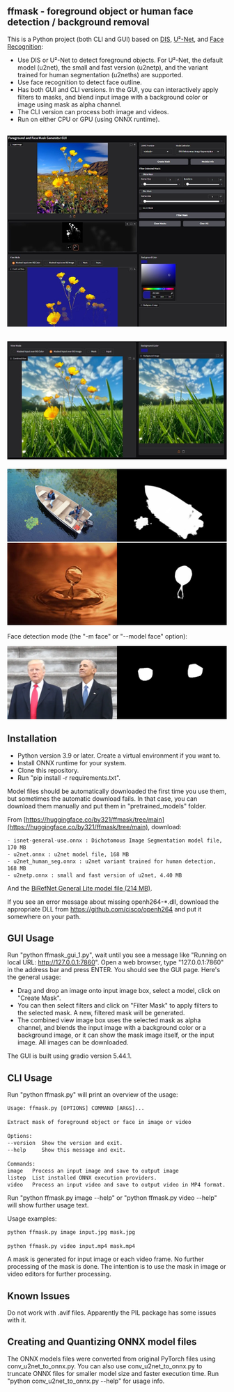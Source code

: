 ## ffmask - foreground object or human face detection / background removal

This is a Python project (both CLI and GUI) based on [DIS](https://github.com/xuebinqin/DIS "DIS"), [U²-Net](https://github.com/xuebinqin/U-2-Net "u2net"), and [Face Recognition](https://github.com/ageitgey/face_recognition "Face Recognition"):

- Use DIS or U²-Net to detect foreground objects. For U²-Net, the default model (u2net), the small and fast version (u2netp), and the variant trained for human segmentation (u2neths) are supported.
- Use face recognition to detect face outline.
- Has both GUI and CLI versions. In the GUI, you can interactively apply filters to masks, and blend input image with a background color or image using mask as alpha channel.
- The CLI version can process both image and videos.
- Run on either CPU or GPU (using ONNX runtime).

![ffmask GUI](images/gui0.jpg)
------
![ffmask GUI](images/gui1.jpg)
------
![boat](images/boat.jpg)
![water drop](images/waterdrop.jpg)

Face detection mode (the "-m face" or "--model face" option):

![Obama Trump](images/obamatrump.png)

## Installation

- Python version 3.9 or later. Create a virtual environment if you want to.
- Install ONNX runtime for your system.
- Clone this repository.
- Run "pip install -r requirements.txt".

Model files should be automatically downloaded the first time you use them, but sometimes the automatic download fails. In that case, you can download them manually and put them in "pretrained_models" folder.

From [https://huggingface.co/by321/ffmask/tree/main](https://huggingface.co/by321/ffmask/tree/main), download:

	- isnet-general-use.onnx : Dichotomous Image Segmentation model file, 170 MB
	- u2net.onnx : u2net model file, 168 MB
	- u2net_human_seg.onnx : u2net variant trained for human detection, 168 MB
	- u2netp.onnx : small and fast version of u2net, 4.40 MB

And the [BiRefNet General Lite model file (214 MB)](https://github.com/ZhengPeng7/BiRefNet/releases/download/v1/BiRefNet-general-bb_swin_v1_tiny-epoch_232.onnx).

If you see an error message about missing openh264-*.dll, download the appropriate DLL from https://github.com/cisco/openh264 and put it somewhere on your path.


## GUI Usage

Run "python ffmask_gui_1.py", wait until you see a message like "Running on local URL: http://127.0.0.1:7860". Open a web browser, type "127.0.0.1:7860" in the address bar and press ENTER. You should see the GUI page. Here's the general usage:

- Drag and drop an image onto input image box, select a model, click on "Create Mask".
- You can then select filters and click on "Filter Mask" to apply filters to the selected mask. A new, filtered mask will be generated.
- The combined view image box uses the selected mask as alpha channel, and blends the input image with a background color or a background image, or it can show the mask image itself, or the input image. All images can be downloaded.

The GUI is built using gradio version 5.44.1.

## CLI Usage

Run "python ffmask.py" will print an overview of the usage:

	Usage: ffmask.py [OPTIONS] COMMAND [ARGS]...

	Extract mask of foreground object or face in image or video

	Options:
	--version  Show the version and exit.
	--help     Show this message and exit.

	Commands:
	image   Process an input image and save to output image
	listep  List installed ONNX execution providers.
	video   Process an input video and save to output video in MP4 format.

Run "python ffmask.py image --help" or "python ffmask.py video --help" will show further usage text.

Usage examples:

    python ffmask.py image input.jpg mask.jpg

    python ffmask.py video input.mp4 mask.mp4

A mask is generated for input image or each video frame. No further processing of the mask is done.
The intention is to use the mask in image or video editors for further processing.

## Known Issues

Do not work with .avif files. Apparently the PIL package has some issues with it.

## Creating and Quantizing ONNX model files

The ONNX models files were converted from original PyTorch files using conv_u2net_to_onnx.py. You can also use conv_u2net_to_onnx.py to truncate ONNX files for smaller model size and faster execution time.
Run "python conv_u2net_to_onnx.py --help" for usage info.

